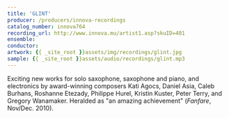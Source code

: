 ```yaml
---
title: 'GLINT'
producer: /producers/innova-recordings
catalog_number: innova764
recording_url: http://www.innova.mu/artist1.asp?skuID=401
ensemble: 
conductor: 
artwork: {{ _site_root }}assets/img/recordings/glint.jpg
sample: {{ _site_root }}assets/audio/recordings/glint.mp3
---
```

Exciting new works for solo saxophone, saxophone and piano, and electronics by award-winning composers Kati Agocs, Daniel Asia, Caleb Burhans, Roshanne Etezady, Philippe Hurel, Kristin Kuster, Peter Terry, and Gregory Wanamaker.  Heralded as "an amazing achievement" (*Fanfare*, Nov/Dec. 2010).